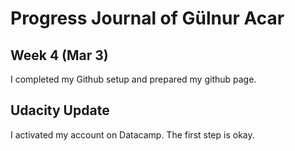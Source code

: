 # Progress Journal of Gülnur Acar

## Week 4 (Mar 3)

I completed my Github setup and prepared my github page.

## Udacity Update

I activated my account on Datacamp. The first step is okay.
